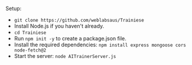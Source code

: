
Setup:



* `git clone https://github.com/weblabsaus/Trainiese`
* Install Node.js if you haven't already.
* `cd Trainiese`
* Run `npm init -y` to create a package.json file.
* Install the required dependencies: `npm install express mongoose cors node-fetch@2`
* Start the server: `node AITrainerServer.js`
